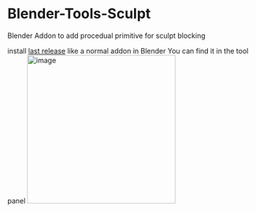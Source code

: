 # Blender-Tools-Sculpt
Blender Addon to add procedual primitive for sculpt blocking

install [last release](https://github.com/anfeo/Blender-Tools-Sculpt/releases) like a normal addon in Blender
You can find it in the tool panel
<img width="301" height="301" alt="image" src="https://github.com/user-attachments/assets/f802d62f-8665-42e8-b31b-abf923ed28d4" />


